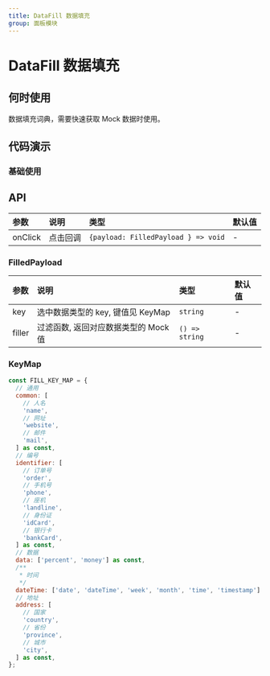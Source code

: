 ```yaml
---
title: DataFill 数据填充
group: 面板模块
---
```


# DataFill 数据填充

## 何时使用

数据填充词典，需要快速获取 Mock 数据时使用。

## 代码演示

### 基础使用

<code src="./demos/basic" ></code>

## API

| 参数    | 说明     | 类型                                | 默认值 |
| :------ | :------- | :---------------------------------- | :----- |
| onClick | 点击回调 | `{payload: FilledPayload } => void` | -      |

### FilledPayload

| 参数   | 说明                                 | 类型           | 默认值 |
| :----- | :----------------------------------- | :------------- | :----- |
| key    | 选中数据类型的 key, 键值见 KeyMap    | `string`       | -      |
| filler | 过滤函数, 返回对应数据类型的 Mock 值 | `() => string` | -      |

### KeyMap

```javascript
const FILL_KEY_MAP = {
  // 通用
  common: [
    // 人名
    'name',
    // 网址
    'website',
    // 邮件
    'mail',
  ] as const,
  // 编号
  identifier: [
    // 订单号
    'order',
    // 手机号
    'phone',
    // 座机
    'landline',
    // 身份证
    'idCard',
    // 银行卡
    'bankCard',
  ] as const,
  // 数据
  data: ['percent', 'money'] as const,
  /**
   * 时间
   */
  dateTime: ['date', 'dateTime', 'week', 'month', 'time', 'timestamp'] as const,
  // 地址
  address: [
    // 国家
    'country',
    // 省份
    'province',
    // 城市
    'city',
  ] as const,
};
```

